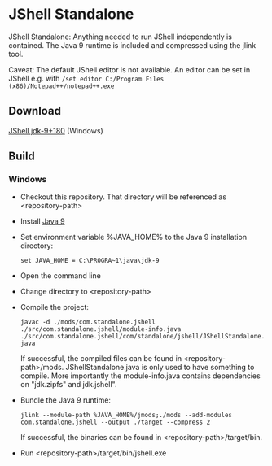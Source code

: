 # JShell Standalone
JShell Standalone: Anything needed to run JShell independently is contained. The Java 9 runtime is included and compressed using the jlink tool.

Caveat: The default JShell editor is not available. An editor can be set in JShell e.g. with `/set editor C:/Program Files (x86)/Notepad++/notepad++.exe`

## Download
[JShell jdk-9+180](https://github.com/sgwerder/JShellStandalone/raw/master/release/JShell_jdk-9%2B180.zip) (Windows)

## Build

### Windows

* Checkout this repository. That directory will be referenced as \<repository-path>
* Install [Java 9](http://jdk.java.net/9/)
* Set environment variable %JAVA_HOME% to the Java 9 installation directory:

  `set JAVA_HOME = C:\PROGRA~1\java\jdk-9`
* Open the command line
* Change directory to \<repository-path>
* Compile the project:

  `javac -d ./mods/com.standalone.jshell ./src/com.standalone.jshell/module-info.java ./src/com.standalone.jshell/com/standalone/jshell/JShellStandalone.java`
  
  If successful, the compiled files can be found in \<repository-path>/mods.
  JShellStandalone.java is only used to have something to compile.
  More importantly the module-info.java contains dependencies on "jdk.zipfs" and jdk.jshell".
* Bundle the Java 9 runtime:

  `jlink --module-path %JAVA_HOME%/jmods;./mods --add-modules com.standalone.jshell --output ./target --compress 2`
  
  If successful, the binaries can be found in \<repository-path>/target/bin.
  
* Run \<repository-path>/target/bin/jshell.exe
